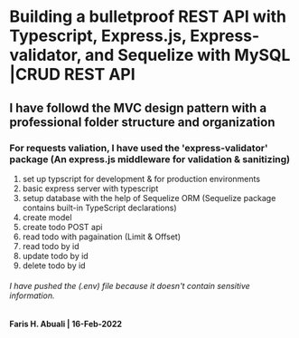 # Building a bulletproof REST API with Typescript, Express.js, Express-validator, and Sequelize with MySQL |CRUD REST API
## I have followd the MVC design pattern with a professional folder structure and organization
### For requests valiation, I have used the 'express-validator' package (An express.js middleware for validation & sanitizing)

1. set up typscript for development & for production environments
2. basic express server with typescript
3. setup database with the help of Sequelize ORM (Sequelize package contains built-in TypeScript declarations)
4. create model
5. create todo POST api
6. read todo with pagaination (Limit & Offset)
7. read todo by id
8. update todo by id
9. delete todo by id


###### I have pushed the (.env) file because it doesn't contain sensitive information.
#### Faris H. Abuali | 16-Feb-2022
